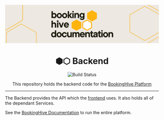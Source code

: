 ![booking hive documentation](https://github.com/Humteria/booking-hive/blob/main/img/BookingHiveDocBanner.png?raw=true)
<div align=center>
    <h1>⬢⬡ Backend</h1>

![Build Status](https://img.shields.io/github/actions/workflow/status/baltermia/blazor-camera-streamer/dotnet.yml?style=flat-square)

This repository holds the backend code for the [BookingHive Platform](ttps://github.com/Humteria/booking-hive)
</div>

---

The Backend provides the API which the [frontend](https://github.com/Humteria/booking-hive-frontend) uses. It also holds all of the dependant Services.

See the [BookingHive Documentation](https://github.com/Humteria/booking-hive) to run the entire platform.

